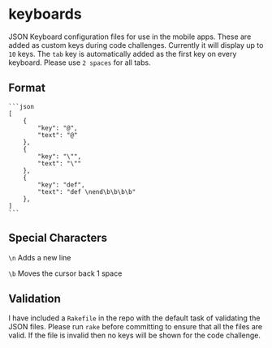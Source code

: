 keyboards
=========

JSON Keyboard configuration files for use in the mobile apps. These are added as custom keys during code challenges. Currently it will display up to `10` keys. The `tab` key is automatically added as the first key on every keyboard. Please use `2 spaces` for all tabs.


## Format

    ```json
    [
        {
        	"key": "@",
        	"text": "@"
        }, 
        {
        	"key": "\"",
        	"text": "\""
        },
        {
        	"key": "def",
        	"text": "def \nend\b\b\b\b"
        },
    ]
    ``` 
    
## Special Characters

`\n` Adds a new line

`\b` Moves the cursor back 1 space

## Validation

I have included a `Rakefile` in the repo with the default task of validating the JSON files. Please run `rake` before committing to ensure that all the files are valid. If the file is invalid then no keys will be shown for the code challenge.
